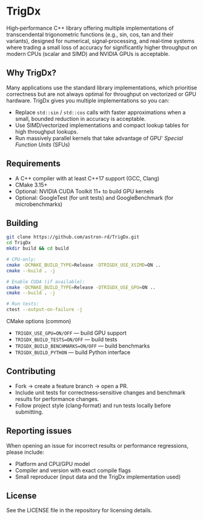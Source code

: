 # TrigDx

High‑performance C++ library offering multiple implementations of transcendental trigonometric functions (e.g., sin, cos, tan and their variants), designed for numerical, signal‑processing, and real‑time systems where trading a small loss of accuracy for significantly higher throughput on modern CPUs (scalar and SIMD) and NVIDIA GPUs is acceptable.

## Why TrigDx?
Many applications use the standard library implementations, which prioritise correctness but are not always optimal for throughput on vectorized or GPU hardware. TrigDx gives you multiple implementations so you can:

- Replace `std::sin` / `std::cos` calls with faster approximations when a small, bounded reduction in accuracy is acceptable.
- Use SIMD/vectorized implementations and compact lookup tables for high throughput lookups.
- Run massively parallel kernels that take advantage of GPU' _Special Function Units_ (SFUs)

## Requirements
- A C++ compiler with at least C++17 support (GCC, Clang)
- CMake 3.15+
- Optional: NVIDIA CUDA Toolkit 11+ to build GPU kernels
- Optional: GoogleTest (for unit tests) and GoogleBenchmark (for microbenchmarks)

## Building
```bash
git clone https://github.com/astron-rd/TrigDx.git
cd TrigDx
mkdir build && cd build

# CPU-only:
cmake -DCMAKE_BUILD_TYPE=Release -DTRIGDX_USE_XSIMD=ON ..
cmake --build . -j

# Enable CUDA (if available):
cmake -DCMAKE_BUILD_TYPE=Release -DTRIGDX_USE_GPU=ON ..
cmake --build . -j

# Run tests:
ctest --output-on-failure -j
```

CMake options (common)
- `TRIGDX_USE_GPU=ON/OFF` — build GPU support
- `TRIGDX_BUILD_TESTS=ON/OFF` — build tests
- `TRIGDX_BUILD_BENCHMARKS=ON/OFF` — build benchmarks
- `TRIGDX_BUILD_PYTHON` — build Python interface

## Contributing
- Fork → create a feature branch → open a PR.
- Include unit tests for correctness‑sensitive changes and benchmark results for performance changes.
- Follow project style (clang‑format) and run tests locally before submitting.

## Reporting issues
When opening an issue for incorrect results or performance regressions, please include:
- Platform and CPU/GPU model
- Compiler and version with exact compile flags
- Small reproducer (input data and the TrigDx implementation used)
  
## License
See the LICENSE file in the repository for licensing details.
